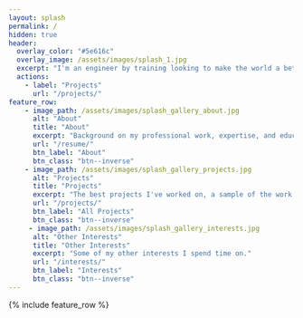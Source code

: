 ```yaml
---
layout: splash
permalink: /
hidden: true
header:
  overlay_color: "#5e616c"
  overlay_image: /assets/images/splash_1.jpg
  excerpt: "I'm an engineer by training looking to make the world a better place through solving imporant problems and improving current processes. For the past two years I have worked as a continous improvement specialist at textie, chemical, and FMCG factilities."
  actions:
    - label: "Projects"
      url: "/projects/"
feature_row:
	- image_path: /assets/images/splash_gallery_about.jpg
	  alt: "About"
	  title: "About"
	  excerpt: "Background on my professional work, expertise, and education."
	  url: "/resume/"
	  btn_label: "About"
	  btn_class: "btn--inverse"
	- image_path: /assets/images/splash_gallery_projects.jpg
	  alt: "Projects"
	  title: "Projects"
	  excerpt: "The best projects I've worked on, a sample of the work I've been apart of."
	  url: "/projects/"
	  btn_label: "All Projects"
	  btn_class: "btn--inverse"
	 - image_path: /assets/images/splash_gallery_interests.jpg
	  alt: "Other Interests"
	  title: "Other Interests"
	  excerpt: "Some of my other interests I spend time on."
	  url: "/interests/"
	  btn_label: "Interests"
	  btn_class: "btn--inverse"
---
```


{% include feature_row %}
